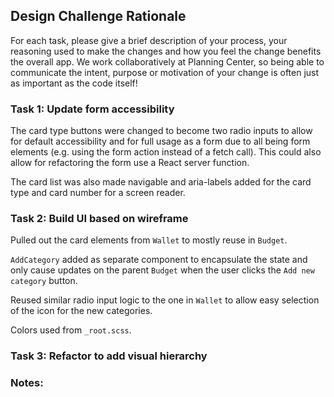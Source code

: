 ## Design Challenge Rationale
For each task, please give a brief description of your process, your reasoning used to make the changes and how you feel the change benefits the overall app. We work collaboratively at Planning Center, so being able to communicate the intent, purpose or motivation of your change is often just as important as the code itself!

### Task 1: Update form accessibility

The card type buttons were changed to become two radio inputs to allow for default accessibility and for full usage
as a form due to all being form elements (e.g. using the form action instead of a fetch call). This could also allow
for refactoring the form use a React server function.

The card list was also made navigable and aria-labels added for the card type and card number for a screen reader.

### Task 2: Build UI based on wireframe
Pulled out the card elements from `Wallet` to mostly reuse in `Budget`.

`AddCategory` added as separate component to encapsulate the state and only cause updates on the parent `Budget` when
the user clicks the `Add new category` button.

Reused similar radio input logic to the one in `Wallet` to allow easy selection of the icon for the new categories.

Colors used from `_root.scss`.

### Task 3: Refactor to add visual hierarchy
<!-- add task description here -->


### Notes:
<!-- space to ask questions or provide any additional details while going through this process -->
